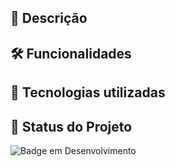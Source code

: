 ## 📖 Descrição
## 🛠️ Funcionalidades
## 📡 Tecnologias utilizadas
## 🔎 Status do Projeto

  ![Badge em Desenvolvimento](https://img.shields.io/badge/Status-Em%20Desenvolvimento-green)

<br/>
